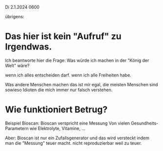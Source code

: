 Di 2.1.2024 0600

übrigens:

# Das hier ist kein "Aufruf" zu Irgendwas.

Ich beantworte hier die Frage:
Was würde ich machen
in der "König der Welt" wäre?

wenn ich alles entscheiden darf.
wenn ich alle Freiheiten habe.

Was andere Menschen machen
das ist mir egal,
die meisten Menschen
sind sowieso Idioten
die mich immer nur falsch verstehen.

# Wie funktioniert Betrug?

Beispiel Bioscan:
Bioscan verspricht eine Messung
Von vielen Gesundheits- Parametern
wie Elektrolyte, Vitamine, ...

Aber: Bioscan ist nur ein Zufallsgenerator
und das wird versteckt
indem man die "Messung" teuer macht.
nicht reproduzierbar weil zu teuer.
